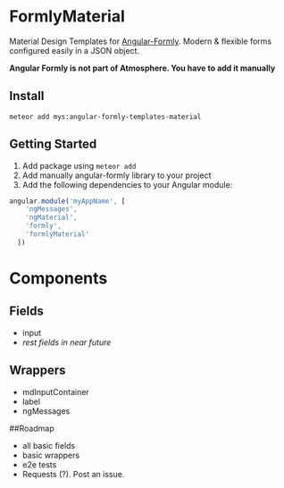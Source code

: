 FormlyMaterial
==========

Material Design Templates for [Angular-Formly](http://angular-formly.com). Modern & flexible forms configured easily in a JSON object.

**Angular Formly is not part of Atmosphere. You have to add it manually**

## Install

```
meteor add mys:angular-formly-templates-material
```


## Getting Started

1. Add package using `meteor add`
2. Add manually angular-formly library to your project
3. Add the following dependencies to your Angular module:

```javascript
angular.module('myAppName', [
    'ngMessages',
    'ngMaterial',
    'formly',
    'formlyMaterial'
  ])
```

# Components

## Fields

- input
- _rest fields in near future_

## Wrappers

- mdInputContainer
- label
- ngMessages

##Roadmap
- all basic fields
- basic wrappers
- e2e tests
- Requests (?). Post an issue.